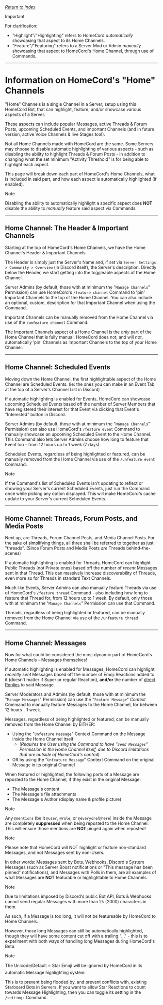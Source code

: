 *[Return to index](https://github.com/HomeCord/homecord-docs/blob/main/README.md)*

> [!IMPORTANT]
> For clarification:
> - "Highlight"/"Highlighting" refers to HomeCord *automatically* showcasing that aspect to its Home Channels.
> - "Feature"/"Featuring" refers to a Server Mod or Admin *manually* showcasing that aspect to HomeCord's Home Channel, through use of Commands.

---

# Information on HomeCord's "Home" Channels

"Home" Channels is a single Channel in a Server, setup using this HomeCord Bot, that can highlight, feature, and/or showcase various aspects of a Server.

These aspects can include popular Messages, active Threads & Forum Posts, upcoming Scheduled Events, and important Channels (and in future version, active Voice Channels & live Stages too!).

Not all Home Channels made with HomeCord are the same. Some Servers may choose to disable automatic highlighting of various aspects - such as disabling the ability to highlight Threads & Forum Posts - in addition to changing what the set minimum "Activity Threshold" is for being able to highlight each aspect.

This page will break down each part of HomeCord's Home Channels, what is included in said part, and how each aspect is automatically highlighted (if enabled).

> [!NOTE]
> Disabling the ability to automatically highlight a specific aspect does **NOT** disable the ability to *manually* feature said aspect via Commands.

---

## Home Channel: The Header & Important Channels

Starting at the top of HomeCord's Home Channels, we have the Home Channel's Header & Important Channels.

The Header is simply just the Server's Name and, if set via `Server Settings > Community > Overview` (in Discord itself), the Server's description.
Directly below the Header, we start getting into the toggleable aspects of the Home Channel.

Server Admins (by default, those with at minimum the "`Manage Channels`" Permission) can use HomeCord's `/feature channel` Command to 'pin' Important Channels to the top of the Home Channel. You can also include an optional, custom, description for that Important Channel when using the Command.

Important Channels can be manually removed from the Home Channel via use of the `/unfeature channel` Command.

The Important Channels aspect of a Home Channel is the *only* part of the Home Channel that is fully manual. HomeCord does *not*, and will *not*, automatically 'pin' Channels as Important Channels to the top of your Home Channel.

---

## Home Channel: Scheduled Events

Moving down the Home Channel, the first highlightable aspect of the Home Channel are Scheduled Events. (ie: the ones you can make in an Event Tab at the top of a Server's Channel List in Discord)

If automatic highlighting is enabled for Events, HomeCord can showcase upcoming Scheduled Events based off the number of Server Members that have registered their interest for that Event via clicking that Event's "Interested" button in Discord.

Server Admins (by default, those with at minimum the "`Manage Channels`" Permission) can also use HomeCord's `/feature event` Command to manually showcase an upcoming Scheduled Event to the Home Channel. This Command also lets Server Admins choose how long to feature that Event too - from 12 hours up to 1 week (7 days).

Scheduled Events, regardless of being highlighted or featured, can be manually removed from the Home Channel via use of the `/unfeature event` Command.

> [!NOTE]
> If the Command's list of Scheduled Events isn't updating to reflect or showing your Server's current Scheduled Events, just run the Command once while picking any option displayed. This will make HomeCord's cache update to your Server's current Scheduled Events.

---

## Home Channel: Threads, Forum Posts, and Media Posts

Next up, are Threads, Forum Channel Posts, and Media Channel Posts. For the sake of simplifying things, all three shall be referred to together as just "threads". (Since Forum Posts and Media Posts *are* Threads behind-the-scenes)

If automatic highlighting is enabled for Threads, HomeCord can highlight Public Threads (not Private ones) based off the number of *recent* Messages sent in that Thread. This can massively increase discoverability of Threads, even more so for Threads in standard Text Channels.

Much like Events, Server Admins can also manually feature Threads via use of HomeCord's `/feature thread` Command - also including how long to feature that Thread for, from 12 hours up to 1 week. By default, only those with at minimum the "`Manage Channels`" Permission can use that Command.

Threads, regardless of being highlighted or featured, can be manually removed from the Home Channel via use of the `/unfeature thread` Command.

---

## Home Channel: Messages

Now for what could be considered the most dynamic part of HomeCord's Home Channels - Messages themselves!

If automatic highlighting is enabled for Messages, HomeCord can highlight *recently sent* Messages based off the number of Emoji Reactions added to it (doesn't matter if Super or regular Reaction), **and/or** the number of [direct Replies](https://support.discord.com/hc/en-us/articles/360057382374) to said Message.

Server Moderators and Admins (by default, those with at minimum the "`Manage Messages`" Permission) can use the "`Feature Message`" *Context* Command to manually feature Messages to the Home Channel, for between 12 hours - 1 week.

Messages, regardless of being highlighted or featured, can be manually removed from the Home Channel by EITHER:
- Using the "`Unfeature Message`" Context Command on the Message inside the Home Channel itself
  - *(Requires the User using the Command to have "`Send Messages`" Permission in the Home Channel itself, due to Discord limitations that are outside of HomeCord's control)*
- OR by using the "`Unfeature Message`" Context Command on the original Message in its original Channel

When featured or highlighted, the following parts of a Message are reposted to the Home Channel, if they exist in the original Message:
- The Message's content
- The Message's file attachments
- The Message's Author (display name & profile picture)

> [!NOTE]
> Any `@mentions` (be it `@user`, `@role`, or `@everyone`/`@here`) inside the Message are completely **suppressed** when being reposted to the Home Channel. This will ensure those mentions are **NOT** pinged again when reposted!

> [!NOTE]
> Please note that HomeCord will NOT highlight or feature non-standard Messages, and not Messages sent by non-Users.
>
> In other words: Messages sent by Bots, Webhooks, Discord's System Messages (such as Server Boost notifications or "This message has been pinned" notifications), and Messages with Polls in them, are all examples of what Messages are **NOT** featurable or highlightable to Home Channels.

> [!NOTE]
> Due to limitations imposed by Discord's public Bot API, Bots & Webhooks cannot send regular Messages with more than 2k (2000) characters in them.
> 
> As such, if a Message is too long, it will not be featureable by HomeCord to Home Channels.
> 
> However, those long Messages can still be automatically highlighted, though they will have some content cut off with a trailing "..." - this is to experiment with both ways of handling long Messages during HomeCord's Beta.

> [!NOTE]
> The Unicode/Default ⭐ Star Emoji will be ignored by HomeCord in its automatic Message highlighting system.
> 
> This is to prevent being flooded by, and prevent conflicts with, existing Starboard Bots in Servers. If you want to allow Star Reactions to count towards Message Highlighting, then you can toggle its setting in the `/settings` Command.
